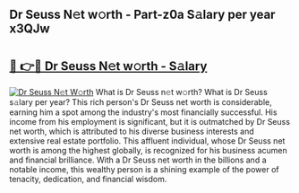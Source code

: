 ## Dr Seuss N𝚎t w𝚘rth - Part-z0a S𝚊lary per year x3QJw

# <h2><a href="http://gc18a1.nevu.top/?p=Dr+Seuss">🔗 👉🔴 Dr Seuss N𝚎t w𝚘rth - S𝚊lary</a></h2>

[![Dr Seuss N𝚎t W𝚘rth](https://i.imgur.com/Oavwk0R.jpeg)](http://gc18a1.nevu.top/?p=Dr+Seuss)
What is Dr Seuss n𝚎t w𝚘rth? What is Dr Seuss s𝚊lary per year?
This rich person's Dr Seuss net worth is considerable, earning him a spot among the industry's most financially successful. His income from his employment is significant, but it is outmatched by Dr Seuss net worth, which is attributed to his diverse business interests and extensive real estate portfolio. This affluent individual, whose Dr Seuss net worth is among the highest globally, is recognized for his business acumen and financial brilliance. With a Dr Seuss net worth in the billions and a notable income, this wealthy person is a shining example of the power of tenacity, dedication, and financial wisdom.

